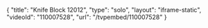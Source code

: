 {
    "title": "Knife Block 12012",
    "type": "solo",
    "layout": "iframe-static",
    "videoId": "110007528",
    "url": "\/tvpembed\/110007528"
}